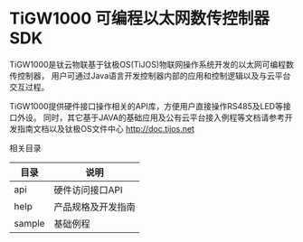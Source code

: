 # TiGW1000 可编程以太网数传控制器SDK
TiGW1000是钛云物联基于钛极OS(TiJOS)物联网操作系统开发的以太网可编程数传控制器， 用户可通过Java语言开发控制器内部的应用和控制逻辑以及与云平台交互过程。

TiGW1000提供硬件接口操作相关的API库，方便用户直接操作RS485及LED等接口外设。
同时，其它基于JAVA的基础应用及公有云平台接入例程等文档请参考开发指南文档以及钛极OS文件中心 http://doc.tijos.net


相关目录


| 目录 | 说明         |
| ---- | ------------ |
| api  | 硬件访问接口API |
| help | 产品规格及开发指南          |
| sample  | 基础例程     |

